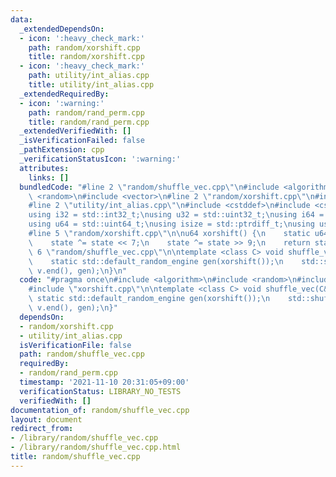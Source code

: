 ```yaml
---
data:
  _extendedDependsOn:
  - icon: ':heavy_check_mark:'
    path: random/xorshift.cpp
    title: random/xorshift.cpp
  - icon: ':heavy_check_mark:'
    path: utility/int_alias.cpp
    title: utility/int_alias.cpp
  _extendedRequiredBy:
  - icon: ':warning:'
    path: random/rand_perm.cpp
    title: random/rand_perm.cpp
  _extendedVerifiedWith: []
  _isVerificationFailed: false
  _pathExtension: cpp
  _verificationStatusIcon: ':warning:'
  attributes:
    links: []
  bundledCode: "#line 2 \"random/shuffle_vec.cpp\"\n#include <algorithm>\n#include\
    \ <random>\n#include <vector>\n#line 2 \"random/xorshift.cpp\"\n#include <chrono>\n\
    #line 2 \"utility/int_alias.cpp\"\n#include <cstddef>\n#include <cstdint>\n\n\
    using i32 = std::int32_t;\nusing u32 = std::uint32_t;\nusing i64 = std::int64_t;\n\
    using u64 = std::uint64_t;\nusing isize = std::ptrdiff_t;\nusing usize = std::size_t;\n\
    #line 5 \"random/xorshift.cpp\"\n\nu64 xorshift() {\n    static u64 state = std::chrono::system_clock::now().time_since_epoch().count();\n\
    \    state ^= state << 7;\n    state ^= state >> 9;\n    return state;\n}\n#line\
    \ 6 \"random/shuffle_vec.cpp\"\n\ntemplate <class C> void shuffle_vec(C& v) {\n\
    \    static std::default_random_engine gen(xorshift());\n    std::shuffle(v.begin(),\
    \ v.end(), gen);\n}\n"
  code: "#pragma once\n#include <algorithm>\n#include <random>\n#include <vector>\n\
    #include \"xorshift.cpp\"\n\ntemplate <class C> void shuffle_vec(C& v) {\n   \
    \ static std::default_random_engine gen(xorshift());\n    std::shuffle(v.begin(),\
    \ v.end(), gen);\n}"
  dependsOn:
  - random/xorshift.cpp
  - utility/int_alias.cpp
  isVerificationFile: false
  path: random/shuffle_vec.cpp
  requiredBy:
  - random/rand_perm.cpp
  timestamp: '2021-11-10 20:31:05+09:00'
  verificationStatus: LIBRARY_NO_TESTS
  verifiedWith: []
documentation_of: random/shuffle_vec.cpp
layout: document
redirect_from:
- /library/random/shuffle_vec.cpp
- /library/random/shuffle_vec.cpp.html
title: random/shuffle_vec.cpp
---
```

